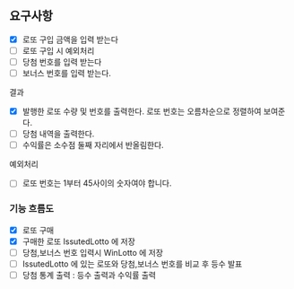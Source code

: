 ## 요구사항

- [X] 로또 구입 금액을 입력 받는다
- [ ] 로또 구입 시 예외처리
- [ ] 당첨 번호를 입력 받는다
- [ ] 보너스 번호를 입력 받는다.

결과
- [X] 발행한 로또 수량 및 번호를 출력한다. 로또 번호는 오름차순으로 정렬하여 보여준다.
- [ ] 당첨 내역을 출력한다.
- [ ] 수익률은 소수점 둘째 자리에서 반올림한다.

예외처리
- [ ] 로또 번호는 1부터 45사이의 숫자여야 합니다.

### 기능 흐름도

- [X] 로또 구매
- [X] 구매한 로또 IssutedLotto 에 저장
- [ ] 당첨,보너스 번호 입력시 WinLotto 에 저장
- [ ] IssutedLotto 에 있는 로또와 당첨,보너스 번호를 비교 후 등수 발표
- [ ] 당첨 통계 출력 : 등수 출력과 수익률 출력